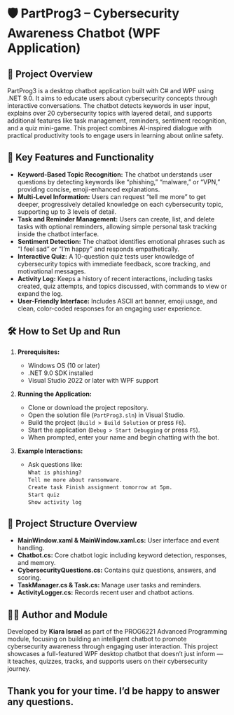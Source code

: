 # 🛡️ PartProg3 – Cybersecurity Awareness Chatbot (WPF Application)

## 📖 Project Overview

PartProg3 is a desktop chatbot application built with C# and WPF using .NET 9.0. It aims to educate users about cybersecurity concepts through interactive conversations. The chatbot detects keywords in user input, explains over 20 cybersecurity topics with layered detail, and supports additional features like task management, reminders, sentiment recognition, and a quiz mini-game. This project combines AI-inspired dialogue with practical productivity tools to engage users in learning about online safety.

## 🌟 Key Features and Functionality

- **Keyword-Based Topic Recognition:** The chatbot understands user questions by detecting keywords like “phishing,” “malware,” or “VPN,” providing concise, emoji-enhanced explanations.
- **Multi-Level Information:** Users can request “tell me more” to get deeper, progressively detailed knowledge on each cybersecurity topic, supporting up to 3 levels of detail.
- **Task and Reminder Management:** Users can create, list, and delete tasks with optional reminders, allowing simple personal task tracking inside the chatbot interface.
- **Sentiment Detection:** The chatbot identifies emotional phrases such as “I feel sad” or “I’m happy” and responds empathetically.
- **Interactive Quiz:** A 10-question quiz tests user knowledge of cybersecurity topics with immediate feedback, score tracking, and motivational messages.
- **Activity Log:** Keeps a history of recent interactions, including tasks created, quiz attempts, and topics discussed, with commands to view or expand the log.
- **User-Friendly Interface:** Includes ASCII art banner, emoji usage, and clean, color-coded responses for an engaging user experience.

## 🛠️ How to Set Up and Run

1. **Prerequisites:**
   - Windows OS (10 or later)
   - .NET 9.0 SDK installed
   - Visual Studio 2022 or later with WPF support

2. **Running the Application:**
   - Clone or download the project repository.
   - Open the solution file (`PartProg3.sln`) in Visual Studio.
   - Build the project (`Build > Build Solution` or press `F6`).
   - Start the application (`Debug > Start Debugging` or press `F5`).
   - When prompted, enter your name and begin chatting with the bot.

3. **Example Interactions:**
   - Ask questions like:  
     `What is phishing?`  
     `Tell me more about ransomware.`  
     `Create task Finish assignment tomorrow at 5pm.`  
     `Start quiz`  
     `Show activity log`

## 📂 Project Structure Overview

- **MainWindow.xaml & MainWindow.xaml.cs:** User interface and event handling.
- **Chatbot.cs:** Core chatbot logic including keyword detection, responses, and memory.
- **CybersecurityQuestions.cs:** Contains quiz questions, answers, and scoring.
- **TaskManager.cs & Task.cs:** Manage user tasks and reminders.
- **ActivityLogger.cs:** Records recent user and chatbot actions.

## 👩‍💻 Author and Module

Developed by **Kiara Israel** as part of the PROG6221 Advanced Programming module, focusing on building an intelligent chatbot to promote cybersecurity awareness through engaging user interaction.
This project showcases a full-featured WPF desktop chatbot that doesn’t just inform — it teaches, quizzes, tracks, and supports users on their cybersecurity journey.

Thank you for your time. I’d be happy to answer any questions.
---

